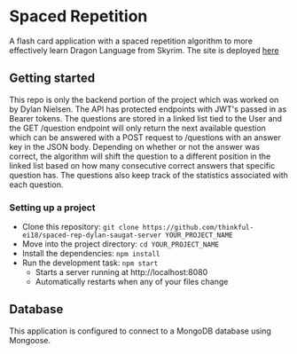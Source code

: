 # Spaced Repetition

A flash card application with a spaced repetition algorithm to more effectively learn Dragon Language from Skyrim. The site is deployed [here](http://mystifying-goldwasser-1d6115.netlify.com/)

## Getting started

This repo is only the backend portion of the project which was worked on by Dylan Nielsen. The API has protected endpoints with JWT's passed in as Bearer tokens. The questions are stored in a linked list tied to the User and the GET /question endpoint will only return the next available question which can be answered with a POST request to /questions with an answer key in the JSON body. Depending on whether or not the answer was correct, the algorithm will shift the question to a different position in the linked list based on how many consecutive correct answers that specific question has. The questions also keep track of the statistics associated with each question. 

### Setting up a project

* Clone this repository: `git clone https://github.com/thinkful-ei18/spaced-rep-dylan-saugat-server YOUR_PROJECT_NAME`
* Move into the project directory: `cd YOUR_PROJECT_NAME`
* Install the dependencies: `npm install`
* Run the development task: `npm start`
    * Starts a server running at http://localhost:8080
    * Automatically restarts when any of your files change

## Database

This application is configured to connect to a MongoDB database using Mongoose.


